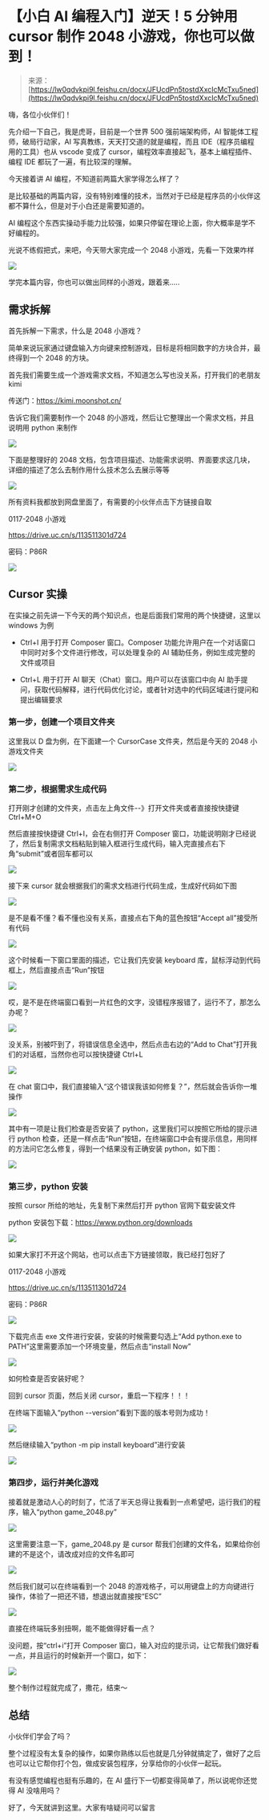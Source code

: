 # 【小白 AI 编程入门】逆天！5 分钟用 cursor 制作 2048 小游戏，你也可以做到！

> 来源：[https://lw0qdvkpi9l.feishu.cn/docx/JFUcdPn5tostdXxcIcMcTxu5ned](https://lw0qdvkpi9l.feishu.cn/docx/JFUcdPn5tostdXxcIcMcTxu5ned)

嗨，各位小伙伴们！

先介绍一下自己，我是虎哥，目前是一个世界 500 强前端架构师，AI 智能体工程师，破局行动家，AI 写真教练，天天打交道的就是编程，而且 IDE（程序员编程用的工具）也从 vscode 变成了 cursor，编程效率直接起飞，基本上编程插件、编程 IDE 都玩了一遍，有比较深的理解。

今天接着讲 AI 编程，不知道前两篇大家学得怎么样了？

是比较基础的两篇内容，没有特别难懂的技术，当然对于已经是程序员的小伙伴这都不算什么，但是对于小白还是需要知道的。

AI 编程这个东西实操动手能力比较强，如果只停留在理论上面，你大概率是学不好编程的。

光说不练假把式，来吧，今天带大家完成一个 2048 小游戏，先看一下效果咋样

![](img/577c08871c2f407a8f953f35da8d8ca2.png)

学完本篇内容，你也可以做出同样的小游戏，跟着来.....

## 需求拆解

首先拆解一下需求，什么是 2048 小游戏？

简单来说玩家通过键盘输入方向键来控制游戏，目标是将相同数字的方块合并，最终得到一个 2048 的方块。

首先我们需要生成一个游戏需求文档，不知道怎么写也没关系，打开我们的老朋友 kimi

传送门：https://kimi.moonshot.cn/

告诉它我们需要制作一个 2048 的小游戏，然后让它整理出一个需求文档，并且说明用 python 来制作

![](img/c03eb7119ffbc684bb333490215e1879.png)

下面是整理好的 2048 文档，包含项目描述、功能需求说明、界面要求这几块，详细的描述了怎么去制作用什么技术怎么去展示等等

![](img/152c07111701c7a19aad54254244d7e0.png)

所有资料我都放到网盘里面了，有需要的小伙伴点击下方链接自取

0117-2048 小游戏

https://drive.uc.cn/s/113511301d724

密码：P86R

![](img/cc0c78559f4712805e7ad7d311df6c64.png)

## Cursor 实操

在实操之前先讲一下今天的两个知识点，也是后面我们常用的两个快捷键，这里以 windows 为例

*   Ctrl+I 用于打开 Composer 窗口。Composer 功能允许用户在一个对话窗口中同时对多个文件进行修改，可以处理复杂的 AI 辅助任务，例如生成完整的文件或项目

*   Ctrl+L 用于打开 AI 聊天（Chat）窗口。用户可以在该窗口中向 AI 助手提问，获取代码解释，进行代码优化讨论，或者针对选中的代码区域进行提问和提出编辑要求

### 第一步，创建一个项目文件夹

这里我以 D 盘为例，在下面建一个 CursorCase 文件夹，然后是今天的 2048 小游戏文件夹

![](img/881c41c20fd1d3cbfb0c840720e2304e.png)

### 第二步，根据需求生成代码

打开刚才创建的文件夹，点击左上角文件--》打开文件夹或者直接按快捷键 Ctrl+M+O

然后直接按快捷键 Ctrl+I，会在右侧打开 Composer 窗口，功能说明刚才已经说了，然后复制需求文档粘贴到输入框进行生成代码，输入完直接点右下角“submit”或者回车都可以

![](img/3bbfff0aec91b28c4005b5e7a3d052a2.png)

接下来 cursor 就会根据我们的需求文档进行代码生成，生成好代码如下图

![](img/b71e56418effd71bc78ae2379e6718a9.png)

是不是看不懂？看不懂也没有关系，直接点右下角的蓝色按钮“Accept all”接受所有代码

![](img/a05c46b6291da3cf1e5cbef695d33d3f.png)

这个时候看一下窗口里面的描述，它让我们先安装 keyboard 库，鼠标浮动到代码框上，然后直接点击“Run”按钮

![](img/d8a85869009963d138e77740464d3f97.png)

哎，是不是在终端窗口看到一片红色的文字，没错程序报错了，运行不了，那怎么办呢？

![](img/df0242aec0a81d7d7716c99c1c0e2d0e.png)

没关系，别被吓到了，将错误信息全选中，然后点击右边的“Add to Chat”打开我们的对话框，当然你也可以按快捷键 Ctrl+L

![](img/bdf4ae94a02016753d10f51daaf51fff.png)

在 chat 窗口中，我们直接输入“这个错误我该如何修复？”，然后就会告诉你一堆操作

![](img/97fd9ceea3807f6470a41415e2e51c25.png)

其中有一项是让我们检查是否安装了 python，这里我们可以按照它所给的提示进行 python 检查，还是一样点击“Run”按钮，在终端窗口中会有提示信息，用同样的方法问它怎么修复，得到一个结果没有正确安装 python，如下图：

![](img/6d1aff146d24c2cfd7c2c859ec101031.png)

### 第三步，python 安装

按照 cursor 所给的地址，先复制下来然后打开 python 官网下载安装文件

python 安装包下载：https://www.python.org/downloads

![](img/4b069ab57e9d225592cfbbf6ff131efb.png)

如果大家打不开这个网站，也可以点击下方链接领取，我已经打包好了

0117-2048 小游戏

https://drive.uc.cn/s/113511301d724

密码：P86R

![](img/d5964faa5f2bf408367ec50b8d0377ca.png)

下载完点击 exe 文件进行安装，安装的时候需要勾选上“Add python.exe to PATH”这里需要添加一个环境变量，然后点击“install Now”

![](img/e415335f0f771f4c5c93359f74be6f6c.png)

如何检查是否安装好呢？

回到 cursor 页面，然后关闭 cursor，重启一下程序！！！

在终端下面输入“python --version”看到下面的版本号则为成功！

![](img/21f7db691f41fdf85781c574519bb3a7.png)

然后继续输入“python -m pip install keyboard”进行安装

![](img/d13348a32a4389cae9f266955d705a5f.png)

### 第四步，运行并美化游戏

接着就是激动人心的时刻了，忙活了半天总得让我看到一点希望吧，运行我们的程序，输入“python game_2048.py”

![](img/7b18f840196c85aef2f8334e8d431c26.png)

这里需要注意一下，game_2048.py 是 cursor 帮我们创建的文件名，如果给你创建的不是这个，请改成对应的文件名即可

![](img/6f144039f2338a694d7b7fdb467f9e27.png)

然后我们就可以在终端看到一个 2048 的游戏格子，可以用键盘上的方向键进行操作，体验了一把还不错，想退出就直接按“ESC”

![](img/fa631e45d5feef593610fa6b841242b3.png)

直接在终端玩多别扭啊，能不能做得好看一点？

没问题，按“ctrl+i”打开 Composer 窗口，输入对应的提示词，让它帮我们做好看一点，并且运行的时候新开一个窗口，如下：

![](img/2c67f01800ded16c5d4db4b2c1be0681.png)

整个制作过程就完成了，撒花，结束～

## 总结

小伙伴们学会了吗？

整个过程没有太复杂的操作，如果你熟练以后也就是几分钟就搞定了，做好了之后也可以让它帮你打个包，做成安装包程序，分享给你的小伙伴一起玩。

有没有感觉编程也挺有乐趣的，在 AI 盛行下一切都变得简单了，所以说呢你还觉得 AI 没啥用吗？

好了，今天就讲到这里。大家有啥疑问可以留言